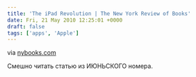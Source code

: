 ```yaml
---
title: 'The iPad Revolution | The New York Review of Books'
date: Fri, 21 May 2010 12:25:01 +0000
draft: false
tags: ['apps', 'Apple']
---
```


via [nybooks.com](http://www.nybooks.com/articles/archives/2010/jun/10/ipad-revolution/?pagination=false)

Смешно читать статью из ИЮНЬСКОГО номера.